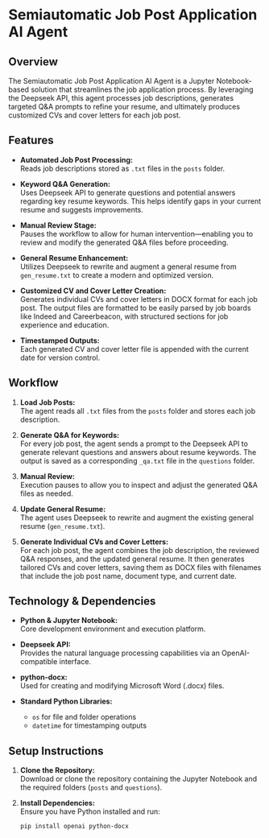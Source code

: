 # Semiautomatic Job Post Application AI Agent

## Overview

The Semiautomatic Job Post Application AI Agent is a Jupyter Notebook-based solution that streamlines the job application process. By leveraging the Deepseek API, this agent processes job descriptions, generates targeted Q&A prompts to refine your resume, and ultimately produces customized CVs and cover letters for each job post.

## Features

- **Automated Job Post Processing:**  
  Reads job descriptions stored as `.txt` files in the `posts` folder.

- **Keyword Q&A Generation:**  
  Uses Deepseek API to generate questions and potential answers regarding key resume keywords. This helps identify gaps in your current resume and suggests improvements.

- **Manual Review Stage:**  
  Pauses the workflow to allow for human intervention—enabling you to review and modify the generated Q&A files before proceeding.

- **General Resume Enhancement:**  
  Utilizes Deepseek to rewrite and augment a general resume from `gen_resume.txt` to create a modern and optimized version.

- **Customized CV and Cover Letter Creation:**  
  Generates individual CVs and cover letters in DOCX format for each job post. The output files are formatted to be easily parsed by job boards like Indeed and Careerbeacon, with structured sections for job experience and education.

- **Timestamped Outputs:**  
  Each generated CV and cover letter file is appended with the current date for version control.

## Workflow

1. **Load Job Posts:**  
   The agent reads all `.txt` files from the `posts` folder and stores each job description.

2. **Generate Q&A for Keywords:**  
   For every job post, the agent sends a prompt to the Deepseek API to generate relevant questions and answers about resume keywords. The output is saved as a corresponding `_qa.txt` file in the `questions` folder.

3. **Manual Review:**  
   Execution pauses to allow you to inspect and adjust the generated Q&A files as needed.

4. **Update General Resume:**  
   The agent uses Deepseek to rewrite and augment the existing general resume (`gen_resume.txt`).

5. **Generate Individual CVs and Cover Letters:**  
   For each job post, the agent combines the job description, the reviewed Q&A responses, and the updated general resume. It then generates tailored CVs and cover letters, saving them as DOCX files with filenames that include the job post name, document type, and current date.

## Technology & Dependencies

- **Python & Jupyter Notebook:**  
  Core development environment and execution platform.

- **Deepseek API:**  
  Provides the natural language processing capabilities via an OpenAI-compatible interface.

- **python-docx:**  
  Used for creating and modifying Microsoft Word (.docx) files.

- **Standard Python Libraries:**  
  - `os` for file and folder operations  
  - `datetime` for timestamping outputs

## Setup Instructions

1. **Clone the Repository:**  
   Download or clone the repository containing the Jupyter Notebook and the required folders (`posts` and `questions`).

2. **Install Dependencies:**  
   Ensure you have Python installed and run:
   ```bash
   pip install openai python-docx